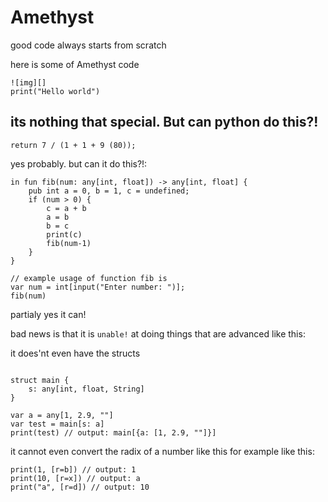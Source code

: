 Amethyst
===

good code always starts from scratch


here is some of Amethyst code

```amethyst
![img][]
print("Hello world")
```

its nothing that special. But can python do this?!
---
````
return 7 / (1 + 1 + 9 (80));
````
yes probably. but can it do this?!:
```
in fun fib(num: any[int, float]) -> any[int, float] {
    pub int a = 0, b = 1, c = undefined;
    if (num > 0) {
        c = a + b
        a = b
        b = c
        print(c)
        fib(num-1)
    }
}

// example usage of function fib is
var num = int[input("Enter number: ")];
fib(num)
```

partialy yes it can!

bad news is that it is `unable!` at doing things that are advanced like this:

it does'nt even have the structs

```

struct main {
    s: any[int, float, String]
}

var a = any[1, 2.9, ""]
var test = main[s: a]
print(test) // output: main[{a: [1, 2.9, ""]}]
```

it cannot even convert the radix of a number like this for example like this:

```
print(1, [r=b]) // output: 1
print(10, [r=x]) // output: a
print("a", [r=d]) // output: 10
```